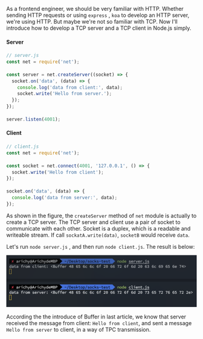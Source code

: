 As a frontend engineer, we should be very familiar with HTTP. Whether sending HTTP requests or using `express` , `koa` to develop an HTTP server, we're using HTTP.
But maybe we're not so familiar with TCP. Now I'll introduce how to develop a TCP server and a TCP client in Node.js simply.

#### Server

```javascript
// server.js
const net = require('net');

const server = net.createServer((socket) => {
  socket.on('data', (data) => {
    console.log('data from client:', data);
    socket.write('Hello from server.');
  });
});

server.listen(4001);
```

#### Client

```javascript
// client.js
const net = require('net');

const socket = net.connect(4001, '127.0.0.1', () => {
  socket.write('Hello from client');
});

socket.on('data', (data) => {
  console.log('data from server:', data);
});
```

As shown in the figure, the `createServer` method of `net` module is actually to create a TCP server. The TCP server and client use a pair of socket to communicate with each other. Socket is a duplex, which is a readable and writeable stream. If call `sockatA.write(data)`, `socketB` would receive `data`.

Let's run `node server.js` , and then run `node client.js`. The result is below:

![tcp-demo](./imgs/3-1.png)

According the the introduce of Buffer in last article, we know that server received the message from client: `Hello from client`, and sent a message `Hello from server` to client, in a way of TPC transmission. 

